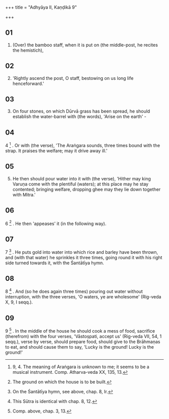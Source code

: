 +++
title = "Adhyāya II, Kaṇḍikā 9"

+++
## 01
1. (Over) the bamboo staff, when it is put on (the middle-post, he recites the hemistich),

## 02
2. 'Rightly ascend the post, O staff, bestowing on us long life henceforward.'

## 03
3. On four stones, on which Dūrvā grass has been spread, he should establish the water-barrel with (the words), 'Arise on the earth' - 

## 04
4 [^1] . Or with (the verse), 'The Araṅgara sounds, three times bound with the strap. It praises the welfare; may it drive away ill.'

## 05
5. He then should pour water into it with (the verse), 'Hither may king Varuṇa come with the plentiful (waters); at this place may he stay contented; bringing welfare, dropping ghee may they lie down together with Mitra.'

## 06
6 [^2] . He then 'appeases' it (in the following way).

## 07
7 [^3] . He puts gold into water into which rice and barley have been thrown, and (with that water) he sprinkles it three times, going round it with his right side turned towards it, with the Śantātīya hymn.

## 08
8 [^4] . And (so he does again three times) pouring out water without interruption, with the three verses, 'O waters, ye are wholesome' (Rig-veda X, 9, I seqq.).

## 09
9 [^5] . In the middle of the house he should cook a mess of food, sacrifice (therefrom) with the four verses, 'Vāstoṣpati, accept us' (Rig-veda VII, 54, 1 seqq.), verse by verse, should prepare food, should give to the Brāhmaṇas to eat, and should cause them to say, 'Lucky is the ground! Lucky is the ground!'



[^1]:  9, 4. The meaning of Araṅgara is unknown to me; it seems to be a musical instrument. Comp. Atharva-veda XX, 135, 13.

[^2]:  The ground on which the house is to be built.

[^3]:  On the Śantātīya hymn, see above, chap. 8, Ir.

[^4]:  This Sūtra is identical with chap. 8, 12.

[^5]:  Comp. above, chap. 3, 13.